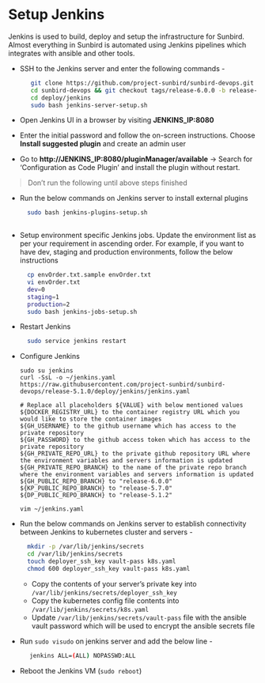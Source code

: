 # Setup Jenkins

Jenkins is used to build, deploy and setup the infrastructure for Sunbird. Almost everything in Sunbird is automated using Jenkins pipelines which integrates with ansible and other tools.

*   SSH to the Jenkins server and enter the following commands -

    ```bash
       git clone https://github.com/project-sunbird/sunbird-devops.git
       cd sunbird-devops && git checkout tags/release-6.0.0 -b release-6.0.0
       cd deploy/jenkins
       sudo bash jenkins-server-setup.sh
    ```
* Open Jenkins UI in a browser by visiting **JENKINS\_IP:8080**
* Enter the initial password and follow the on-screen instructions. Choose **Install suggested plugin** and create an admin user
* Go to **http://JENKINS\_IP:8080/pluginManager/available** -> Search for ‘Configuration as Code Plugin’ and install the plugin without restart.

> Don’t run the following until above steps finished

*   Run the below commands on Jenkins server to install external plugins

    ```bash
      sudo bash jenkins-plugins-setup.sh
      
    ```
*   Setup environment specific Jenkins jobs. Update the environment list as per your requirement in ascending order. For example, if you want to have dev, staging and production environments, follow the below instructions

    ```bash
      cp envOrder.txt.sample envOrder.txt
      vi envOrder.txt
      dev=0
      staging=1
      production=2
      sudo bash jenkins-jobs-setup.sh
    ```
*   Restart Jenkins

    ```bash
      sudo service jenkins restart
    ```
*   Configure Jenkins

    ```
    sudo su jenkins
    curl -SsL -o ~/jenkins.yaml https://raw.githubusercontent.com/project-sunbird/sunbird-devops/release-5.1.0/deploy/jenkins/jenkins.yaml
      
    # Replace all placeholders ${VALUE} with below mentioned values
    ${DOCKER_REGISTRY_URL} to the container registry URL which you would like to store the container images
    ${GH_USERNAME} to the github username which has access to the private repository
    ${GH_PASSWORD} to the github access token which has access to the private repository
    ${GH_PRIVATE_REPO_URL} to the private github repository URL where the environment variables and servers information is updated
    ${GH_PRIVATE_REPO_BRANCH} to the name of the private repo branch where the environment variables and servers information is updated
    ${GH_PUBLIC_REPO_BRANCH} to "release-6.0.0"
    ${KP_PUBLIC_REPO_BRANCH} to "release-5.7.0"
    ${DP_PUBLIC_REPO_BRANCH} to "release-5.1.2"

    vim ~/jenkins.yaml
    ```
*   Run the below commands on Jenkins server to establish connectivity between Jenkins to kubernetes cluster and servers -

    ```bash
      mkdir -p /var/lib/jenkins/secrets
      cd /var/lib/jenkins/secrets
      touch deployer_ssh_key vault-pass k8s.yaml
      chmod 600 deployer_ssh_key vault-pass k8s.yaml
    ```

    * Copy the contents of your server’s private key into `/var/lib/jenkins/secrets/deployer_ssh_key`
    * Copy the kubernetes config file contents into `/var/lib/jenkins/secrets/k8s.yaml`
    * Update `/var/lib/jenkins/secrets/vault-pass` file with the ansible vault password which will be used to encrypt the ansible secrets file
* Run `sudo visudo` on jenkins server and add the below line -

```bash
      jenkins ALL=(ALL) NOPASSWD:ALL
```

* Reboot the Jenkins VM (`sudo reboot`)
